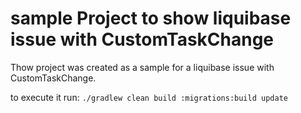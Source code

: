 # sample Project to show liquibase issue with CustomTaskChange
Thow project was created as a sample for a liquibase issue with CustomTaskChange.

to execute it run: 
```./gradlew clean build :migrations:build update```